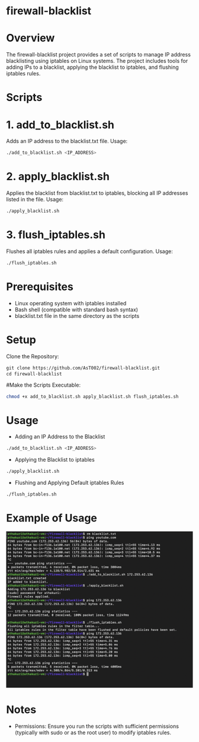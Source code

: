 # firewall-blacklist

# Overview
The firewall-blacklist project provides a set of scripts to manage IP address blacklisting using iptables on Linux systems. The project includes tools for adding IPs to a blacklist, applying the blacklist to iptables, and flushing iptables rules. 

# Scripts
# 1. add_to_blacklist.sh
Adds an IP address to the blacklist.txt file.
Usage:
```bash
./add_to_blacklist.sh <IP_ADDRESS>
```

# 2. apply_blacklist.sh
Applies the blacklist from blacklist.txt to iptables, blocking all IP addresses listed in the file.
Usage:
```bash
./apply_blacklist.sh
```

# 3. flush_iptables.sh
Flushes all iptables rules and applies a default configuration.
Usage:
```bash
./flush_iptables.sh
```

# Prerequisites
* Linux operating system with iptables installed
* Bash shell (compatible with standard bash syntax)
* blacklist.txt file in the same directory as the scripts

# Setup
Clone the Repository:
```basht
git clone https://github.com/AsT002/firewall-blacklist.git
cd firewall-blacklist
```

#Make the Scripts Executable:
```bash
chmod +x add_to_blacklist.sh apply_blacklist.sh flush_iptables.sh
```

# Usage
 - Adding an IP Address to the Blacklist
```bash
./add_to_blacklist.sh <IP_ADDRESS>
```
 - Applying the Blacklist to iptables
```bash
./apply_blacklist.sh
```
 - Flushing and Applying Default iptables Rules
```bash
./flush_iptables.sh
```

# Example of Usage
<img src="https://github.com/AsT002/firewall-blacklist/blob/main/Screenshot%202024-08-22%20at%201.50.36%20PM.png">

# Notes
* Permissions: Ensure you run the scripts with sufficient permissions (typically with sudo or as the root user) to modify iptables rules.
